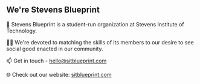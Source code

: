 ## We're Stevens Blueprint

👋 Stevens Blueprint is a student-run organization at Stevens Institute of Technology.

🧑‍🔬 We're devoted to matching the skills of its members to our desire to see social good enacted in our community.

📫 Get in touch - hello@sitblueprint.com

🌐 Check out our website: [sitblueprint.com](sitblueprint.com)
